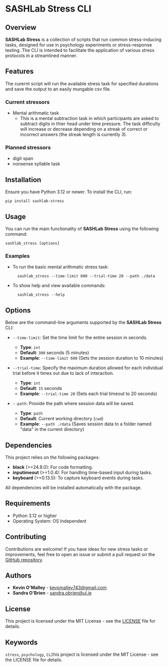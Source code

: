 
# SASHLab Stress CLI

## Overview

**SASHLab Stress** is a collection of scripts that run common stress-inducing tasks, designed for use in psychology experiments or stress-response testing. The CLI is intended to facilitate the application of various stress protocols in a streamlined manner.

## Features

The curernt script will run the available stress task for specified durations and save the output to an easily mungable csv file.

### Current stressors

 - Mental arithmatic task
   - This is a mental subtraction task in which participants are asked to subtract digits in thier head under time pressure. The task difficulty will increase or decrease depending on a streak of correct or incorrect answers (the streak length is currently 3). 


### Planned stressors

 - digit span
 - nonsense syllable task




## Installation
Ensure you have Python 3.12 or newer. To install the CLI, run:

```{shell}
pip install sashlab-stress
```
## Usage
You can run the main functionality of **SASHLab Stress** using the following command:

```{shell}
sashlab_stress [options]
```

### Examples
- To run the basic mental arithmatic stress task:

  ```{shell}  
    sashlab_stress --time-limit 600 --trial-time 20 --path ./data
  ```

- To show help and view available commands:

  ```{shell}  
    sashlab_stress --help
  ```

## Options
Below are the command-line arguments supported by the **SASHLab Stress** CLI:

- `--time-limit`: Set the time limit for the entire session in seconds.
  - **Type**: `int`
  - **Default**: `300` seconds (5 minutes)
  - **Example**: `--time-limit 600` (Sets the session duration to 10 minutes)

- `--trial-time`: Specify the maximum duration allowed for each individual trial before it times out due to lack of interaction.
  - **Type**: `int`
  - **Default**: `15` seconds
  - **Example**: `--trial-time 20` (Sets each trial timeout to 20 seconds)

- `--path`: Provide the path where session data will be saved.
  - **Type**: `path`
  - **Default**: Current working directory (`cwd`)
  - **Example**: `--path ./data` (Saves session data to a folder named "data" in the current directory)

## Dependencies
This project relies on the following packages:
- **black** (>=24.8.0): For code formatting.
- **inputimeout** (>=1.0.4): For handling time-based input during tasks.
- **keyboard** (>=0.13.5): To capture keyboard events during tasks.

All dependencies will be installed automatically with the package.

## Requirements
- Python 3.12 or higher
- Operating System: OS Independent

## Contributing
Contributions are welcome! If you have ideas for new stress tasks or improvements, feel free to open an issue or submit a pull request on the [GitHub repository](URL_TO_REPOSITORY).

## Authors
- **Kevin O'Malley** - [kevomalley743@gmail.com](mailto:kevomalley743@gmail.com)
- **Sandra O'Brien** - [sandra.obrien@ul.ie](mailto:sandra.obrien@ul.ie)

## License
This project is licensed under the MIT License - see the [LICENSE](LICENSE) file for details.

## Keywords
`stress`, `psychology`, `CLI`his project is licensed under the MIT License - see the LICENSE file for details.

